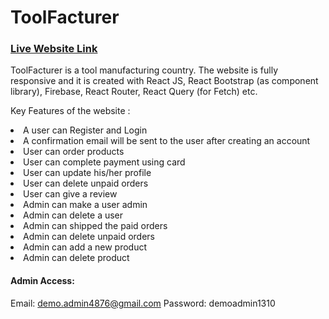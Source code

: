 # ToolFacturer

### <a href="https://toolfacturer.web.app/" target='_blank'>Live Website Link</a>

ToolFacturer is a tool manufacturing country. The website is fully responsive and it is created with React JS, React Bootstrap (as component library), Firebase, React Router, React Query (for Fetch) etc.

Key Features of the website :
<li>A user can Register and Login</li>
<li>A confirmation email will be sent to the user after creating an account</li>
<li>User can order products</li>
<li>User can complete payment using card</li>
<li>User can update his/her profile</li>
<li>User can delete unpaid orders</li>
<li>User can give a review</li>
<li>Admin can make a user admin</li>
<li>Admin can delete a user</li>
<li>Admin can shipped the paid orders</li>
<li>Admin can delete unpaid orders</li>
<li>Admin can add a new product</li>
<li>Admin can delete product</li>

#### Admin Access:
Email: demo.admin4876@gmail.com
Password: demoadmin1310



